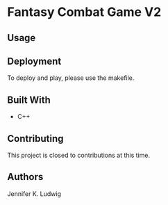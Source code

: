 # Fantasy Combat Game V2

## Usage

## Deployment
To deploy and play, please use the makefile.

## Built With
* C++

## Contributing
This project is closed to contributions at this time.

## Authors
Jennifer K. Ludwig

